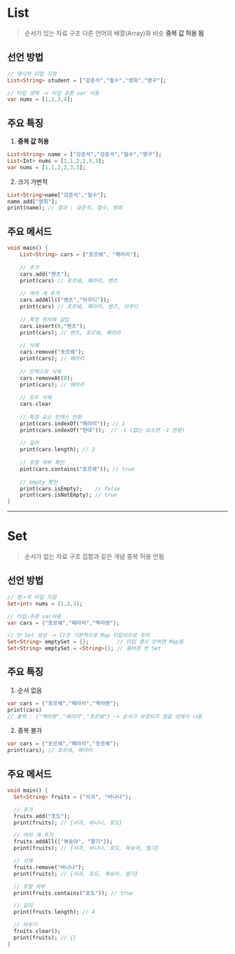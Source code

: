 # List

>순서가 있는 자료 구조
  다른 언어의 배열(Array)와 비슷
  **중복 값 허용 됨**

## 선언 방법
```dart
// 명시적 타입 지정
List<String> student = ["강준석","철수","영희","맹구"];

// 타입 생략 -> 타입 추론 var 사용
var nums = [1,2,3,4];
```

## 주요 특징

1. **중복 값 허용**
```dart
List<String> name = ["강준석","강준석","철수","맹구"];
List<Int> nums = [1,1,2,2,3,3];
var nums = [1,1,2,2,3,3];
```

2. 크기 가변적
```dart
List<String>name["강준석","철수"];
name.add["영희"];
print(name); // 결과 : 강준석, 철수, 영희
```

## 주요 메서드

```dart
void main() {
	List<String> cars = ["포르쉐", "페라리"];
	
	// 추가
	cars.add("벤츠");
	print(cars) // 포르쉐, 페라리, 벤츠
	
	// 여러 개 추가
	cars.addAll(["벤츠","아우디"]);
	print(cars) // 포르쉐, 페라리, 벤츠, 아우디
	
	// 특정 위치에 삽입
	cars.insert(0,"벤츠");
	print(cars); // 벤츠, 포르쉐, 페라리
	
	// 삭제
	cars.remove("포르쉐");
	print(cars); // 페라리
	
	// 인덱스로 삭제
	cars.removeAt(0);
	print(cars); // 페라리
	
	// 모두 삭제
	cars.clear
	
	// 특정 요소 인덱스 반환
	print(cars.indexOf("페라리")); // 1
	print(cars.indexOf("현대"));  // -1 (없는 요소면 -1 반환)
	
	// 길이
	print(cars.length); // 2
	
	// 포함 여부 확인
	pint(cars.contains("포르쉐")); // true
	
	// empty 확인
	print(cars.isEmpty);    // false
	print(cars.isNotEmpty); // true
}
```


---


# Set

> 순서가 없는 자료 구조
> 집합과 같은 개념
> 중복 허용 안됨

## 선언 방법

```dart
// 명ㅅ적 타입 지정
Set<int> nums = {1,2,3};

// 타입 추론 var사용
var cars = {"포르쉐","페라리","멕라렌"};

// 빈 Set 생성 -> {}은 기본적으로 Map 타입이므로 주의
Set<String> emptySet = {};         // 타입 명시 안하면 Map됨
Set<String> emptySet = <String>{}; // 올바른 빈 Set
```

## 주요 특징

1. 순서 없음
```dart
var cars = {"포르쉐","페라리","멕라렌"};
print(cars)
// 출력 : {"멕라렌","페라리","포르쉐"} -> 순서가 보장되지 않음 섞에서 나옴
```

2. 중복 불가
```dart
var cars = {"포르쉐","페라리","포르쉐"};
print(cars); // 포르쉐, 페라리
```

## 주요 메서드

```dart
void main() {
  Set<String> fruits = {"사과", "바나나"};

  // 추가
  fruits.add("포도");
  print(fruits); // {사과, 바나나, 포도}

  // 여러 개 추가
  fruits.addAll({"복숭아", "딸기"});
  print(fruits); // {사과, 바나나, 포도, 복숭아, 딸기}

  // 삭제
  fruits.remove("바나나");
  print(fruits); // {사과, 포도, 복숭아, 딸기}

  // 포함 여부
  print(fruits.contains("포도")); // true

  // 길이
  print(fruits.length); // 4

  // 비우기
  fruits.clear();
  print(fruits); // {}
}
```

